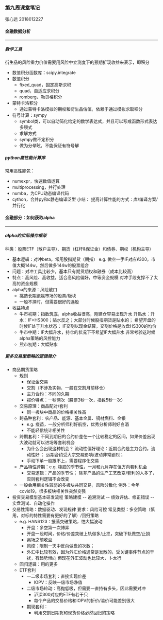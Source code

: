 ### 第九周课堂笔记
张心远 2018012227

#### 金融数据分析
***
##### 数学工具
衍生品的风险重力价值需要用风险中立测度下的预期折现收益来表示，即积分
* 数值积分函数库：scipy.integrate
* 数值积分
	* fixed_quad，固定高斯求积
	* quad，自适应求积分
	* romberg，勒贝格积分
* 蒙特卡洛积分
	* 通过蒙特卡洛模拟的期权和衍生品估值，依赖于通过模拟求取积分
* 符号计算：sympy
	* symbol类，可以自动简化给定的数学表达式，并且可以写成函数形式表达多项式
	* 求解方式
	* sympy做不定积分
	* 做为分晕眩，不能保证有符号解
##### python高性能计算库
常用高性能包：
* numexpr，快速数值运算
* multiprocessing，并行处理
* numba，为CPU动态编译代码
* cython，合并py和c静态编译泛型
小结：
提高计算性能的方式：库/编译方案/并行化

#### 金融部分：如何获取alpha
***
##### alpha的实际操作框架
种类：股票ETF（散户主导）、期货（杠杆&保证金）和债券、期权（机构主导）
* 基本逻辑：对冲beta，常用股指期货（期指）
	e.g. 做空一手IF对应¥300，市值大概144w，然后做多144w的股票组合
* 问题：对冲工具比较少，基本只有期货期权和融券（成本比较高）
* 特点：高风险、高收益，适合高风险偏好，中等资金规模
	对冲手段支撑不了太高的资金规模
* alpha的来源：风险敞口
	* 挑选长期跑赢市场的股票/板块
	* 一般不择时，但需要很好的选股
* 收益特点
	* 牛市初期：指数筑底，alpha收益很高，刚建仓容易出现升水
		升贴水：升水：IF>HS300；贴水反之；大部分时候股指期货是贴水的；
		希望开盘的时候IF处于升水状态；
		IF交割以现金结算，交割价格是收盘HS300的均价
	* 牛市中期：IF大幅升水，持仓的状况下不希望IF大幅升水
		非常考验这时候alpha策略的风控能力
	* 熊市初期：大幅贴水
##### 更多交易型策略的逻辑简介
* 商品期货策略
	* 规则
		* 保证金交易
		* 交割（不涉及实物，一般在交割月前移仓）
		* 主力合约：不同的久期
		* 报价特点：一秒两次（股票3秒一次，指数5秒一次）
	* 交易原理：商品配对/套利
		* 同一板块中商品的价格相关性高
	* 跨品种套利：农产品、能源、基本金属、钢材燃料、金银  
		* e.g. 疫苗，一般分析师利好航空，优秀分析师利好白酒
		* 不能轻信统计相关性
	* 跨期套利：不同到期日的合约价差在一个比较稳定的区间，如果价差出现大波动就可以进场等套利机会
		* 为什么会出现这种机会？
			流动性偏好理论：近期合约是主力合约，流动性好 ；
			远期合约受大宗交易影响/波动非常剧烈；
		* 手动下单一般跟不上，需要程序化交易
	* 产品特性跨期：e.g. 橡胶的季节性，一月和九月存在但方向套利机会
		* 交易逻辑：产品的季节性；
			除非产品的生产工艺改变/套利的人多了，否则套利逻辑不会改变
    * 一般会用相关性较弱的多板块共同交易，风险分散化
    	例外：今年covid19，很多板块相关性突然变强
* 投资交易模型基本研发流程
策略建模 -- 追溯测试 -- 绩效评估、修正错误 -- 实盘测试、自动化操作
* 交易性策略：数据驱动、发现规律
	要求：风险可控
	常见类型：多空策略（慎用，对标的特性需要有更好的了解）/回归策略
	* e.g. HANS123：振荡突破策略，怕大幅波动
		* 开盘：多空第一次博弈 
		* 开盘一段时间，价格/价差突破上轨做多/止损，突破下轨做空/止损
		* 离场之前收盘
		* 风控：限制一天中反向做盘的次数；
		* 外汇中比较有效，因为外汇价格通常是发散的，受关键事件节点的干扰，有趋势倾向
			但现在外汇波动也比较大，卜太行
	*	回归逻辑：用的更多 
	*	ETF套利
		* 一二级市场套利：直接实现价差
			* IOPV：反映一级市场净值
		*	二级市场轮动：高抛低吸，但需要一直持有多头，因此需要对冲
			* 沪深300对应的ETF有若干只
			* 每个产品的交易价格和IOPV的折价/溢价可能差别很大
		* 期现套利：
			* 利用交割日期货和现货价格必然回归的策略

